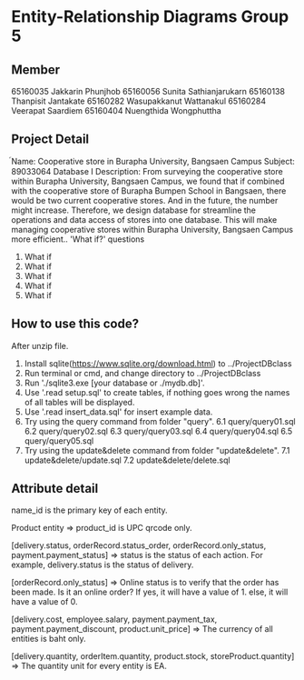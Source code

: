 # Entity-Relationship Diagrams Group 5

## Member

65160035 Jakkarin Phunjhob
65160056 Sunita Sathianjarukarn
65160138 Thanpisit Jantakate
65160282 Wasupakkanut Wattanakul
65160284 Veerapat Saardiem
65160404 Nuengthida Wongphuttha

## Project Detail

์Name: Cooperative store in Burapha University, Bangsaen Campus
Subject: 89033064 Database I
Description: From surveying the cooperative store within Burapha University, Bangsaen Campus, we found that if combined with the cooperative store of Burapha Bumpen School in Bangsaen, there would be two current cooperative stores. And in the future, the number might increase. Therefore, we design database for streamline the operations and data access of stores into one database. This will make managing cooperative stores within Burapha University, Bangsaen Campus more efficient..
'What if?' questions

1. What if
2. What if
3. What if
4. What if
5. What if

## How to use this code?

After unzip file.

1. Install sqlite(https://www.sqlite.org/download.html) to ../ProjectDBclass
2. Run terminal or cmd, and change directory to ../ProjectDBclass
3. Run './sqlite3.exe [your database or ./mydb.db]'.
4. Use '.read setup.sql' to create tables, if nothing goes wrong the names of all tables will be displayed.
5. Use '.read insert_data.sql' for insert example data.
6. Try using the query command from folder "query".
   6.1 query/query01.sql
   6.2 query/query02.sql
   6.3 query/query03.sql
   6.4 query/query04.sql
   6.5 query/query05.sql
7. Try using the update&delete command from folder "update&delete".
   7.1 update&delete/update.sql
   7.2 update&delete/delete.sql

## Attribute detail

name_id is the primary key of each entity.

Product entity => product_id is UPC qrcode only.

[delivery.status, orderRecord.status_order, orderRecord.only_status, payment.payment_status] => status is the status of each action. For example, delivery.status is the status of delivery.

[orderRecord.only_status] => Online status is to verify that the order has been made. Is it an online order? If yes, it will have a value of 1. else, it will have a value of 0.

[delivery.cost, employee.salary, payment.payment_tax, payment.payment_discount, product.unit_price] => The currency of all entities is baht only.

[delivery.quantity, orderItem.quantity, product.stock, storeProduct.quantity] => The quantity unit for every entity is EA.
